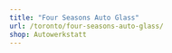 ```yaml
---
title: "Four Seasons Auto Glass"
url: /toronto/four-seasons-auto-glass/
shop: Autowerkstatt
---
```

